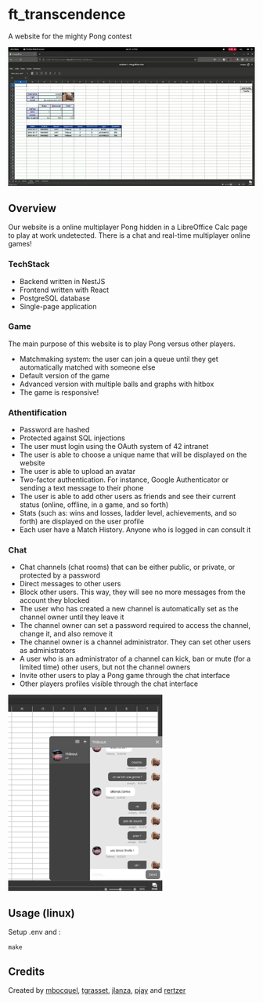 # ft_transcendence

A website for the mighty Pong contest

<img src="readme/pong.webp" alt="Project Logo" />

## Overview

Our website is a online multiplayer Pong hidden in a LibreOffice Calc page to play at work undetected. There is a chat and real-time multiplayer online games!

### TechStack
- Backend written in NestJS
- Frontend written with React
- PostgreSQL database
- Single-page application

### Game
The main purpose of this website is to play Pong versus other players.
- Matchmaking system: the user can join a queue until they get
automatically matched with someone else
- Default version of the game
- Advanced version with multiple balls and graphs with hitbox
- The game is responsive!

### Athentification
- Password are hashed
- Protected against SQL injections
- The user must login using the OAuth system of 42 intranet
- The user is able to choose a unique name that will be displayed on the
website
- The user is able to upload an avatar
- Two-factor authentication. For instance, Google Authenticator or sending a text message to their phone
- The user is able to add other users as friends and see their current status
(online, offline, in a game, and so forth)
- Stats (such as: wins and losses, ladder level, achievements, and so forth) are displayed on the user profile
- Each user have a Match History. Anyone who is logged in can consult it

### Chat
- Chat channels (chat rooms) that can be either public, or private, or protected by a password
- Direct messages to other users
- Block other users. This way, they will see no more
messages from the account they blocked
- The user who has created a new channel is automatically set as the channel owner until they leave it
- The channel owner can set a password required to access the channel, change it, and also remove it
- The channel owner is a channel administrator. They can set other users as administrators
- A user who is an administrator of a channel can kick, ban or mute (for a
limited time) other users, but not the channel owners
- Invite other users to play a Pong game through the chat
interface
- Other players profiles visible through the chat interface

<img src="readme/chat.png" alt="chat" height="400px"/>

## Usage (linux)
Setup .env and :
```console
make
```

## Credits
Created by [mbocquel](https://github.com/mbocquel), [tgrasset](https://github.com/tgrasset), [jlanza](https://github.com/lanzaj), [pjay](https://github.com/Pierrickjay) and [rertzer](https://github.com/rertzer)
